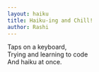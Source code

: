 ```yaml
---
layout: haiku
title: Haiku-ing and Chill!
author: Rashi
---
```


Taps on a keyboard, <br>
Trying and learning to code <br>
And haiku at once. <br>